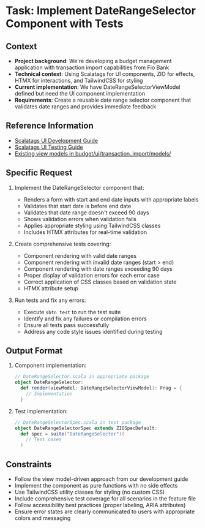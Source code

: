 # Task: Implement DateRangeSelector Component with Tests

## Context
- **Project background**: We're developing a budget management application with transaction import capabilities from Fio Bank
- **Technical context**: Using Scalatags for UI components, ZIO for effects, HTMX for interactions, and TailwindCSS for styling
- **Current implementation**: We have DateRangeSelectorViewModel defined but need the UI component implementation
- **Requirements**: Create a reusable date range selector component that validates date ranges and provides immediate feedback

## Reference Information
- [Scalatags UI Development Guide](/ai-context/Guides/Libraries/scalatags-ui-development-guide.md)
- [Scalatags UI Testing Guide](/ai-context/workflows/scalatags-ui-testing-guide.md)
- [Existing view models in budget/ui/transaction_import/models/](/bounded-contexts/budget/src/main/scala/works/iterative/incubator/budget/ui/transaction_import/models/)

## Specific Request
1. Implement the DateRangeSelector component that:
   - Renders a form with start and end date inputs with appropriate labels
   - Validates that start date is before end date
   - Validates that date range doesn't exceed 90 days
   - Shows validation errors when validation fails
   - Applies appropriate styling using TailwindCSS classes
   - Includes HTMX attributes for real-time validation

2. Create comprehensive tests covering:
   - Component rendering with valid date ranges
   - Component rendering with invalid date ranges (start > end)
   - Component rendering with date ranges exceeding 90 days
   - Proper display of validation errors for each error case
   - Correct application of CSS classes based on validation state
   - HTMX attribute setup

3. Run tests and fix any errors:
   - Execute `sbtn test` to run the test suite
   - Identify and fix any failures or compilation errors
   - Ensure all tests pass successfully
   - Address any code style issues identified during testing

## Output Format
1. Component implementation:
   ```scala
   // DateRangeSelector.scala in appropriate package
   object DateRangeSelector:
     def render(viewModel: DateRangeSelectorViewModel): Frag = {
       // Implementation
     }
   ```

2. Test implementation:
   ```scala
   // DateRangeSelectorSpec.scala in test package
   object DateRangeSelectorSpec extends ZIOSpecDefault:
     def spec = suite("DateRangeSelector")(
       // Test cases
     )
   ```

## Constraints
- Follow the view model-driven approach from our development guide
- Implement the component as pure functions with no side effects
- Use TailwindCSS utility classes for styling (no custom CSS)
- Include comprehensive test coverage for all scenarios in the feature file
- Follow accessibility best practices (proper labeling, ARIA attributes)
- Ensure error states are clearly communicated to users with appropriate colors and messaging